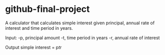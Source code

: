 # github-final-project
A calculator that calculates simple interest given principal, annual rate of interest and time period in years.

Input:
-p, principal amount
-t, time period in years
-r, annual rate of interest

Output
   simple interest = p*t*r
